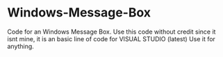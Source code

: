 # Windows-Message-Box
Code for an Windows Message Box.
Use this code without credit since it isnt mine, it is an basic line of code for VISUAL STUDIO (latest)
Use it for anything.

